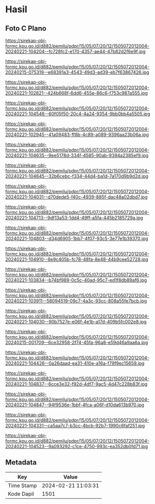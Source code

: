 # Hasil

## Foto C Plano

https://sirekap-obj-formc.kpu.go.id/d882/pemilu/pdpr/15/05/07/20/12/1505072012004-20240221-104204--fc728fc2-e170-4357-ae44-47b82d2f6e9f.jpg

https://sirekap-obj-formc.kpu.go.id/d882/pemilu/pdpr/15/05/07/20/12/1505072012004-20240215-075319--e68391a3-4543-49d3-ad39-eb7f63867426.jpg

https://sirekap-obj-formc.kpu.go.id/d882/pemilu/pdpr/15/05/07/20/12/1505072012004-20240221-102821--424b668f-6dd6-455e-86c6-f753c987a555.jpg

https://sirekap-obj-formc.kpu.go.id/d882/pemilu/pdpr/15/05/07/20/12/1505072012004-20240221-104546--60f05f50-20c4-4a24-9354-9bb0bb4a5505.jpg

https://sirekap-obj-formc.kpu.go.id/d882/pemilu/pdpr/15/05/07/20/12/1505072012004-20240221-102945--41a09483-ff8b-4c89-a089-9396aa23b06a.jpg

https://sirekap-obj-formc.kpu.go.id/d882/pemilu/pdpr/15/05/07/20/12/1505072012004-20240221-104635--9ee5178d-334f-4585-90ab-9394a2385ef9.jpg

https://sirekap-obj-formc.kpu.go.id/d882/pemilu/pdpr/15/05/07/20/12/1505072012004-20240221-104645--32b6cebc-f334-44d4-ba1d-7a170d9b9d2d.jpg

https://sirekap-obj-formc.kpu.go.id/d882/pemilu/pdpr/15/05/07/20/12/1505072012004-20240221-104031--d70dede5-f40c-4939-885f-dac48a02dbd7.jpg

https://sirekap-obj-formc.kpu.go.id/d882/pemilu/pdpr/15/05/07/20/12/1505072012004-20240221-104713--9df13a53-1dd4-49ff-a5fa-445b2185729a.jpg

https://sirekap-obj-formc.kpu.go.id/d882/pemilu/pdpr/15/05/07/20/12/1505072012004-20240221-104803--d34d6905-1bb7-4f07-93c5-3e77e1b39370.jpg

https://sirekap-obj-formc.kpu.go.id/d882/pemilu/pdpr/15/05/07/20/12/1505072012004-20240221-104910--8e9c405b-fc78-48fa-8e48-44b9cee52728.jpg

https://sirekap-obj-formc.kpu.go.id/d882/pemilu/pdpr/15/05/07/20/12/1505072012004-20240221-103834--b74bf989-0c5c-40ad-95c7-ed1f8db89af6.jpg

https://sirekap-obj-formc.kpu.go.id/d882/pemilu/pdpr/15/05/07/20/12/1505072012004-20240221-103911--58094519-09c7-4a3c-93cc-808a55fe7bcb.jpg

https://sirekap-obj-formc.kpu.go.id/d882/pemilu/pdpr/15/05/07/20/12/1505072012004-20240221-104030--90b7527e-e06f-4e1b-a17d-409b5fc002e8.jpg

https://sirekap-obj-formc.kpu.go.id/d882/pemilu/pdpr/15/05/07/20/12/1505072012004-20240215-001709--6ce32958-2f74-45fa-96a8-e59d46a9aa6a.jpg

https://sirekap-obj-formc.kpu.go.id/d882/pemilu/pdpr/15/05/07/20/12/1505072012004-20240221-104426--0a26daad-ea31-410e-a16a-f79f9ec15659.jpg

https://sirekap-obj-formc.kpu.go.id/d882/pemilu/pdpr/15/05/07/20/12/1505072012004-20240221-104837--6cce3e32-f92d-4df7-9ac5-4d47c228b83f.jpg

https://sirekap-obj-formc.kpu.go.id/d882/pemilu/pdpr/15/05/07/20/12/1505072012004-20240221-104847--94f9536e-1bbf-4fca-a06f-d10da613b970.jpg

https://sirekap-obj-formc.kpu.go.id/d882/pemilu/pdpr/15/05/07/20/12/1505072012004-20240221-104331--ca5aa7c7-b3cc-4bcb-92b7-1990c6faf251.jpg

https://sirekap-obj-formc.kpu.go.id/d882/pemilu/pdpr/15/05/07/20/12/1505072012004-20240221-104523--9a093292-c1ce-4750-993c-ea352db0fd71.jpg


## Metadata

| Key        | Value               |
| ---------- | ------------------- |
| Time Stamp | 2024-02-21 11:03:31 |
| Kode Dapil | 1501                |



